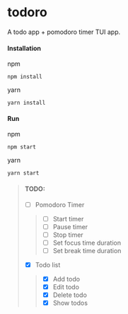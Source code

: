 # todoro
A todo app + pomodoro timer TUI app.



#### Installation
npm
```
npm install
```
yarn
```
yarn install
```

#### Run
npm
```
npm start
```
yarn
```
yarn start
```



> #### TODO:
>
> - [ ] Pomodoro Timer
> > - [ ] Start timer
> > - [ ] Pause timer
> > - [ ] Stop timer
> > - [ ] Set focus time duration
> > - [ ] Set break time duration
> - [x] Todo list
> > - [x] Add todo
> > - [x] Edit todo
> > - [x] Delete todo
> > - [x] Show todos
